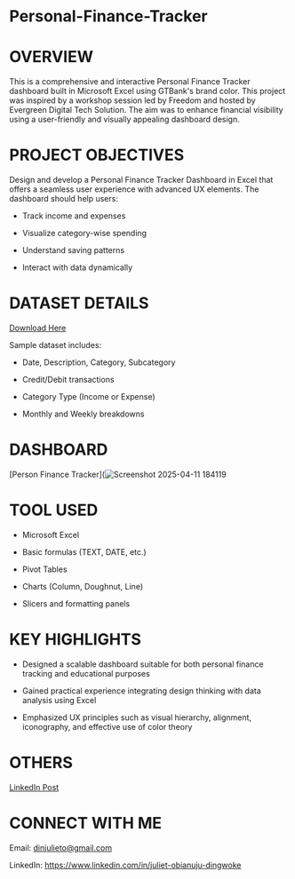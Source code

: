# Personal-Finance-Tracker

# OVERVIEW
This is a comprehensive and interactive Personal Finance Tracker dashboard built in Microsoft Excel using GTBank's brand color. This project was inspired by a workshop session led by Freedom and hosted by Evergreen Digital Tech Solution. The aim was to enhance financial visibility using a user-friendly and visually appealing dashboard design.

# PROJECT OBJECTIVES

Design and develop a Personal Finance Tracker Dashboard in Excel that offers a seamless user experience with advanced UX elements. The dashboard should help users:

- Track income and expenses

- Visualize category-wise spending

- Understand saving patterns

- Interact with data dynamically

# DATASET DETAILS
[Download Here](https://drive.google.com/drive/folders/1XJgh3XalxjCcnZj8MmPAXwa2MmQtXjB8)

Sample dataset includes:

- Date, Description, Category, Subcategory

- Credit/Debit transactions

- Category Type (Income or Expense)

- Monthly and Weekly breakdowns

# DASHBOARD
[Person Finance Tracker](![Screenshot 2025-04-11 184119](https://github.com/user-attachments/assets/364d8c31-9acc-4648-bad2-e3f6c4fb02f0)

# TOOL USED
- Microsoft Excel

- Basic formulas (TEXT, DATE, etc.)

- Pivot Tables

- Charts (Column, Doughnut, Line)

- Slicers and formatting panels

# KEY HIGHLIGHTS

- Designed a scalable dashboard suitable for both personal finance tracking and educational purposes

- Gained practical experience integrating design thinking with data analysis using Excel

- Emphasized UX principles such as visual hierarchy, alignment, iconography, and effective use of color theory

# OTHERS

[LinkedIn Post](https://www.linkedin.com/posts/juliet-obianuju-dingwoke_exceldashboard-gtbankinspo-dashboarddesign-activity-7316522303171784704-X6DX?utm_source=share&utm_medium=member_desktop&rcm=ACoAADt2sYEB_u54k7kCyt5xLX2OS6Iqo3GlcSg)

# CONNECT WITH ME
Email: dinjulieto@gmail.com

LinkedIn: https://www.linkedin.com/in/juliet-obianuju-dingwoke

